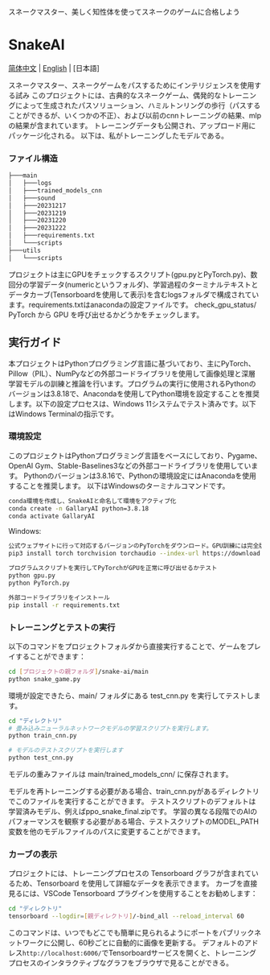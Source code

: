 スネークマスター、美しく知性体を使ってスネークのゲームに合格しよう


# SnakeAI

[简体中文](README-CN.md) | [English](README-EN.md) | [日本語]

スネークマスター、スネークゲームをパスするためにインテリジェンスを使用する試み
このプロジェクトには、古典的なスネークゲーム、偶発的なトレーニングによって生成されたパスソリューション、ハミルトンリングの歩行（パスすることができるが、いくつかの不正）、および以前のcnnトレーニングの結果、mlpの結果が含まれています。 トレーニングデータも公開され、アップロード用にパッケージ化される。
以下は、私がトレーニングしたモデルである。 

### ファイル構造

```bash
├───main
│   ├───logs
│   ├───trained_models_cnn
│   ├───sound
│   ├───20231217
│   ├───20231219
│   ├───20231220
│   ├───20231222
│   ├───requirements.txt
│   └───scripts
├───utils
│   └───scripts
```

プロジェクトは主にGPUをチェックするスクリプト(gpu.pyとPyTorch.py)、数回分の学習データ(numericというフォルダ)、学習過程のターミナルテキストとデータカーブ(Tensorboardを使用して表示)を含むlogsフォルダで構成されています。requirements.txtはanacondaの設定ファイルです。
check_gpu_status/ PyTorch から GPU を呼び出せるかどうかをチェックします。

## 実行ガイド
本プロジェクトはPythonプログラミング言語に基づいており、主にPyTorch、Pillow（PIL）、NumPyなどの外部コードライブラリを使用して画像処理と深層学習モデルの訓練と推論を行います。プログラムの実行に使用されるPythonのバージョンは3.8.18で、Anacondaを使用してPython環境を設定することを推奨します。以下の設定プロセスは、Windows 11システムでテスト済みです。以下はWindows Terminalの指示です。

### 環境設定

このプロジェクトはPythonプログラミング言語をベースにしており、Pygame、OpenAI Gym、Stable-Baselines3などの外部コードライブラリを使用しています。 Pythonのバージョンは3.8.16で、Pythonの環境設定にはAnacondaを使用することを推奨します。 以下はWindowsのターミナルコマンドです。

```bash
conda環境を作成し、SnakeAIと命名して環境をアクティブ化
conda create -n GallaryAI python=3.8.18
conda activate GallaryAI
```


Windows:
```bash 
公式ウェブサイトに行って対応するバージョンのPyTorchをダウンロード。GPU訓練には完全版のPyTorchの手動インストールが必要
pip3 install torch torchvision torchaudio --index-url https://download.pytorch.org/whl/cu121

プログラムスクリプトを実行してPyTorchがGPUを正常に呼び出せるかテスト
python gpu.py
python PyTorch.py

外部コードライブラリをインストール
pip install -r requirements.txt
```


### トレーニングとテストの実行

以下のコマンドをプロジェクトフォルダから直接実行することで、ゲームをプレイすることができます：

```bash
cd [プロジェクトの親フォルダ]/snake-ai/main
python snake_game.py
```


環境が設定できたら、main/ フォルダにある test_cnn.py を実行してテストします。
```bash
cd "ディレクトリ"
# 畳み込みニューラルネットワークモデルの学習スクリプトを実行します。
python train_cnn.py

# モデルのテストスクリプトを実行します
python test_cnn.py
```

モデルの重みファイルは main/trained_models_cnn/ に保存されます。

モデルを再トレーニングする必要がある場合、train_cnn.pyがあるディレクトリでこのファイルを実行することができます。 テストスクリプトのデフォルトは学習済みモデル、例えばppo_snake_final.zipです。 学習の異なる段階でのAIのパフォーマンスを観察する必要がある場合、テストスクリプトのMODEL_PATH変数を他のモデルファイルのパスに変更することができます。


### カーブの表示

プロジェクトには、トレーニングプロセスの Tensorboard グラフが含まれているため、Tensorboard を使用して詳細なデータを表示できます。 カーブを直接見るには、VSCode Tensorboard プラグインを使用することをお勧めします：

```bash
cd "ディレクトリ"
tensorboard --logdir=[親ディレクトリ]∕-bind_all --reload_interval 60
```

このコマンドは、いつでもどこでも簡単に見られるようにポートをパブリックネットワークに公開し、60秒ごとに自動的に画像を更新する。 デフォルトのアドレス`http://localhost:6006/`でTensorboardサービスを開くと、トレーニングプロセスのインタラクティブなグラフをブラウザで見ることができる。
